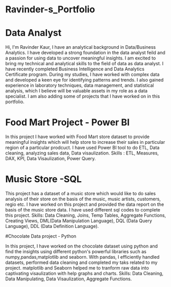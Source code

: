 # Ravinder-s_Portfolio
# Data Analyst
Hi, I'm Ravinder Kaur, I have an analytical background in Data/Business Analytics. I have developed a strong foundation in the data analyst feild and a passion for using data to uncover meaningful insights. I am excited to bring my technical and analytical skills to the field of data  as data analyst.
I have recently completed Business Intelligence and Data Analytics Certificate program. During my studies, I have worked with complex data and developed a keen eye for identifying patterns and trends. I also gained experience in laboratory techniques, data management, and statistical analysis, which I believe will be valuable assets in my role as a data specialist.
I am also adding some of projects that I have worked on in this portfolio.

# Food Mart Project - Power BI
In this project I have worked with Food Mart store dataset to provide meaningful insights which will help store to increase their sales in particular region of a particular prodcuct.
I have used Power BI tool to do ETL, Data cleaning, analyzing sales data, Data visaulization.
Skills : ETL, Measures, DAX, KPI, Data Visaulization, Power Query.

# Music Store -SQL
This project has a dataset of a music store which would like to do sales analysis of their store on the basis of the music, music artists, customers, regio etc. I have worked on this project and provided the data report on the basis of the music store data. I have used different sql codes to complete this project.
Skills: Data Cleaning, Joins, Temp Tables, Aggregate Functions, Creating Views, DML(Data Manipulation Language), DQL (Data Query Language), DDL (Data Definition Language).

#Chocolate Data project - Python

In this project, I have worked on the chocolate dataset using python and find the insights using different python's powerful libraries such as numpy,pandas,matplotlib and seaborn. With pandas, I efficiently handled datasets, performed data cleaning and completed my taks related to my project. matplotlib and Seaborn helped me to tranform raw data into captivating visaulization with help graphs and charts.
Skills: Data Cleaning, Data Manipulating, Data Visaulization, Aggregate Functions.

